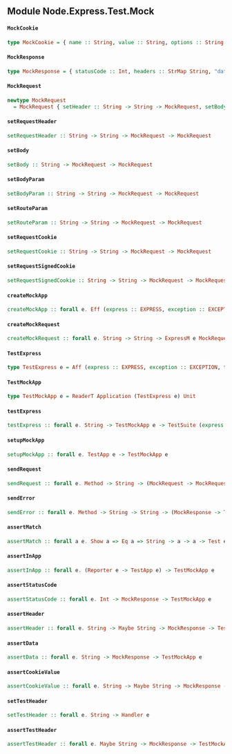 ## Module Node.Express.Test.Mock

#### `MockCookie`

``` purescript
type MockCookie = { name :: String, value :: String, options :: String }
```

#### `MockResponse`

``` purescript
type MockResponse = { statusCode :: Int, headers :: StrMap String, "data" :: String, cookies :: StrMap MockCookie }
```

#### `MockRequest`

``` purescript
newtype MockRequest
  = MockRequest { setHeader :: String -> String -> MockRequest, setBody :: String -> MockRequest, setBodyParam :: String -> String -> MockRequest, setRouteParam :: String -> String -> MockRequest, setCookie :: String -> String -> MockRequest, setSignedCookie :: String -> String -> MockRequest }
```

#### `setRequestHeader`

``` purescript
setRequestHeader :: String -> String -> MockRequest -> MockRequest
```

#### `setBody`

``` purescript
setBody :: String -> MockRequest -> MockRequest
```

#### `setBodyParam`

``` purescript
setBodyParam :: String -> String -> MockRequest -> MockRequest
```

#### `setRouteParam`

``` purescript
setRouteParam :: String -> String -> MockRequest -> MockRequest
```

#### `setRequestCookie`

``` purescript
setRequestCookie :: String -> String -> MockRequest -> MockRequest
```

#### `setRequestSignedCookie`

``` purescript
setRequestSignedCookie :: String -> String -> MockRequest -> MockRequest
```

#### `createMockApp`

``` purescript
createMockApp :: forall e. Eff (express :: EXPRESS, exception :: EXCEPTION, testOutput :: TESTOUTPUT | e) Application
```

#### `createMockRequest`

``` purescript
createMockRequest :: forall e. String -> String -> ExpressM e MockRequest
```

#### `TestExpress`

``` purescript
type TestExpress e = Aff (express :: EXPRESS, exception :: EXCEPTION, testOutput :: TESTOUTPUT | e)
```

#### `TestMockApp`

``` purescript
type TestMockApp e = ReaderT Application (TestExpress e) Unit
```

#### `testExpress`

``` purescript
testExpress :: forall e. String -> TestMockApp e -> TestSuite (express :: EXPRESS, exception :: EXCEPTION, testOutput :: TESTOUTPUT | e)
```

#### `setupMockApp`

``` purescript
setupMockApp :: forall e. TestApp e -> TestMockApp e
```

#### `sendRequest`

``` purescript
sendRequest :: forall e. Method -> String -> (MockRequest -> MockRequest) -> (MockResponse -> TestMockApp e) -> TestMockApp e
```

#### `sendError`

``` purescript
sendError :: forall e. Method -> String -> String -> (MockResponse -> TestMockApp e) -> TestMockApp e
```

#### `assertMatch`

``` purescript
assertMatch :: forall a e. Show a => Eq a => String -> a -> a -> Test e
```

#### `assertInApp`

``` purescript
assertInApp :: forall e. (Reporter e -> TestApp e) -> TestMockApp e
```

#### `assertStatusCode`

``` purescript
assertStatusCode :: forall e. Int -> MockResponse -> TestMockApp e
```

#### `assertHeader`

``` purescript
assertHeader :: forall e. String -> Maybe String -> MockResponse -> TestMockApp e
```

#### `assertData`

``` purescript
assertData :: forall e. String -> MockResponse -> TestMockApp e
```

#### `assertCookieValue`

``` purescript
assertCookieValue :: forall e. String -> Maybe String -> MockResponse -> TestMockApp e
```

#### `setTestHeader`

``` purescript
setTestHeader :: forall e. String -> Handler e
```

#### `assertTestHeader`

``` purescript
assertTestHeader :: forall e. Maybe String -> MockResponse -> TestMockApp e
```


